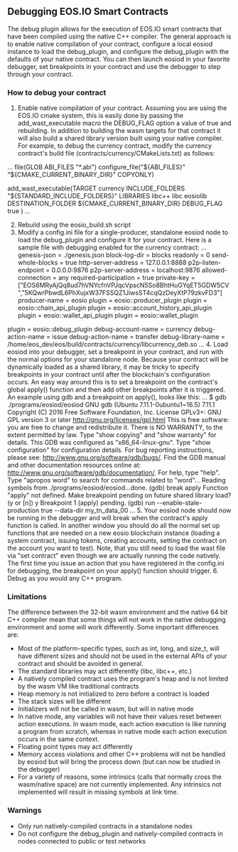 ## Debugging EOS.IO Smart Contracts

The debug plugin allows for the execution of EOS.IO smart contracts that have been compiled using the native C++ compiler.
The general approach is to enable native compilation of your contract, configure a local eosiod instance to load the debug_plugin, and configure the debug_plugin with the defaults of your native contract. You can then launch eosiod in your favorite debugger, set breakpoints in your contract and use the debugger to step through your contract.

### How to debug your contract

1. Enable native compilation of your contract. Assuming you are using the EOS.IO cmake system, this is easily done by passing the add_wast_executable macro the DEBUG_FLAG option a value of true and rebuilding. In addition to building the wasm targets for that contract it will also build a shared library version built using your native compiler. For example, to debug the currency contract, modify the currency contract's build file (contracts/currency/CMakeLists.txt) as follows:

...
file(GLOB ABI_FILES "*.abi")
configure_file("${ABI_FILES}" "${CMAKE_CURRENT_BINARY_DIR}" COPYONLY)

add_wast_executable(TARGET currency
  INCLUDE_FOLDERS "${STANDARD_INCLUDE_FOLDERS}"
  LIBRARIES libc++ libc eosiolib
  DESTINATION_FOLDER ${CMAKE_CURRENT_BINARY_DIR}
  DEBUG_FLAG true
)
...

2. Rebuild using the eosio_build.sh script
3. Modify a config.ini file for a single-producer, standalone eosiod node to load the debug_plugin and configure it for your contract. Here is a sample file with debugging enabled for the currency contract:
...
genesis-json = ./genesis.json
block-log-dir = blocks
readonly = 0
send-whole-blocks = true
http-server-address = 127.0.0.1:8888
p2p-listen-endpoint = 0.0.0.0:9876
p2p-server-address = localhost:9876
allowed-connection = any
required-participation = true
private-key = ["EOS6MRyAjQq8ud7hVNYcfnVPJqcVpscN5So8BhtHuGYqET5GDW5CV","5KQwrPbwdL6PhXujxW37FSSQZ1JiwsST4cqQzDeyXtP79zkvFD3"]
producer-name = eosio
plugin = eosio::producer_plugin
plugin = eosio::chain_api_plugin
plugin = eosio::account_history_api_plugin
plugin = eosio::wallet_api_plugin
plugin = eosio::wallet_plugin

plugin = eosio::debug_plugin
debug-account-name = currency
debug-action-name = issue
debug-action-name = transfer
debug-library-name = /home/eos_dev/eos/build/contracts/currency/libcurrency_deb.so
...
4. Load eosiod into your debugger, set a breakpoint in your contract, and run with the normal options for your standalone node.  Because your contract will be dynamically loaded as a shared library, it may be tricky to specify breakpoints in your contract until after the blockchain's configuration occurs. An easy way around this is to set a breakpoint on the contract's global apply() function and then add other breakpoints after it is triggered. An example using gdb and a breakpoint on apply(), looks like this:
...
$ gdb ./programs/eosiod/eosiod
GNU gdb (Ubuntu 7.11.1-0ubuntu1~16.5) 7.11.1
Copyright (C) 2016 Free Software Foundation, Inc.
License GPLv3+: GNU GPL version 3 or later <http://gnu.org/licenses/gpl.html>
This is free software: you are free to change and redistribute it.
There is NO WARRANTY, to the extent permitted by law.  Type "show copying"
and "show warranty" for details.
This GDB was configured as "x86_64-linux-gnu".
Type "show configuration" for configuration details.
For bug reporting instructions, please see:
<http://www.gnu.org/software/gdb/bugs/>.
Find the GDB manual and other documentation resources online at:
<http://www.gnu.org/software/gdb/documentation/>.
For help, type "help".
Type "apropos word" to search for commands related to "word"...
Reading symbols from ./programs/eosiod/eosiod...done.
(gdb) break apply
Function "apply" not defined.
Make breakpoint pending on future shared library load? (y or [n]) y
Breakpoint 1 (apply) pending.
(gdb) run --enable-stale-production true --data-dir my_tn_data_00
...
5. Your eosiod node should now be running in the debugger and will break when the contract's apply function is called. In another window you should do all the normal set up functions that are needed on a new eosio blockchain instance (loading a system contract, issuing tokens, creating accounts, setting the contract on the account you want to test). Note, that you still need to load the wast file via "set contract" even though we are actually running the code natively. The first time you issue an action that you have registered in the config.ini for debugging, the breakpoint on your apply() function should trigger.
6. Debug as you would any C++ program.

### Limitations

The difference between the 32-bit wasm environment and the native 64 bit C++ compiler mean that some things will not work in the native debugging environment and some will work differently. Some important differences are:
* Most of the platform-specific types, such as int, long, and size_t, will have different sizes and should not be used in the external APIs of your contract and should be avoided in general.
* The standard libraries may act differently (libc, libc++, etc.)
* A natively compiled contract uses the program's heap and is not limited by the wasm VM like traditional contracts
* Heap memory is not initialized to zero before a contract is loaded
* The stack sizes will be different
* Initializers will not be called in wasm, but will in native mode
* In native mode, any variables will not have their values reset between action executions. In wasm mode, each action execution is like running a program from scratch, whereas in native mode each action execution occurs in the same context.
* Floating point types may act differently
* Memory access violations and other C++ problems will not be handled by eosiod but will bring the process down (but can now be studied in the debugger)
* For a variety of reasons, some intrinsics (calls that normally cross the wasm/native space) are not currently implemented. Any intrinsics not implemented will result in missing symbols at link time.

### Warnings

* Only run natively-compiled contracts in a standalone nodes
* Do not configure the debug_plugin and natively-compiled contracts in nodes connected to public or test networks
